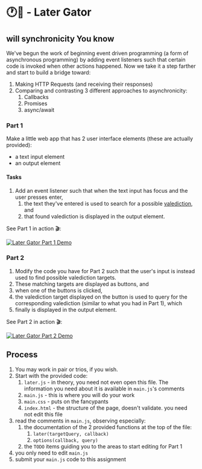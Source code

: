 # 🕐🐊 - Later Gator

## will synchronicity You know

We've begun the work of beginning event driven programming (a form of asynchronous programming) by adding event listeners such that certain code is invoked when other actions happened. Now we take it a step farther and start to build a bridge toward:

1. Making HTTP Requests (and receiving their responses)
1. Comparing and contrasting 3 different approaches to asynchronicity:
    1. Callbacks
    1. Promises
    1. async/await

### Part 1

Make a little web app that has 2 user interface elements (these are actually provided):

* a text input element
* an output element

#### Tasks
1. Add an event listener such that when the text input has focus and the user presses enter, 
    1. the text they've entered is used to search for a possible [valediction](https://en.wikipedia.org/wiki/Valediction), and 
    1. that found valediction is displayed in the output element.

See Part 1 in action 🎬:

[![Later Gator Part 1 Demo](https://img.youtube.com/vi/WH2TbnkirpQ/0.jpg)](https://www.youtube.com/watch?v=WH2TbnkirpQ)

### Part 2

1. Modify the code you have for Part 2 such that the user's input is instead used to find possible valediction targets.
1. These matching targets are displayed as buttons, and 
1. when one of the buttons is clicked, 
1. the valediction target displayed on the button is used to query for the corresponding valediction (similar to what you had in Part 1), which
1. finally is displayed in the output element.

See Part 2 in action 🎬:

[![Later Gator Part 2 Demo](https://img.youtube.com/vi/FF1_PvtUQtI/0.jpg)](https://youtube.com/shorts/FF1_PvtUQtI)

## Process

1. You may work in pair or trios, if you wish.
1. Start with the provided code:
    1. `later.js` - in theory, you need not even open this file. The information you need about it is available in `main.js`'s comments
    1. `main.js` - this is where you will do your work
    1. `main.css` - puts on the fancypants
    1. `index.html` - the structure of the page, doesn't validate. you need not edit this file
1. read the comments in `main.js`, observing especially:
    1. the documentation of the 2 provided functions at the top of the file: 
        1. `later(targetQuery, callback)`
        1. `options(callback, query)`
    1. the `TODO` items guiding you to the areas to start editing for Part 1
1. you only need to edit `main.js`
1. submit your `main.js` code to this assignment
